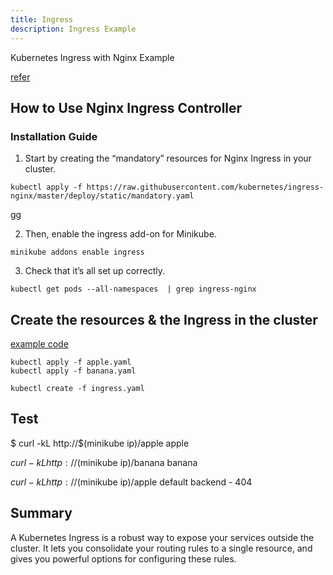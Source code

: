 ```yaml
---
title: Ingress 
description: Ingress Example
---
```


Kubernetes Ingress with Nginx Example

[refer](https://matthewpalmer.net/kubernetes-app-developer/articles/kubernetes-ingress-guide-nginx-example.html)

## How to Use Nginx Ingress Controller

### Installation Guide

1. Start by creating the “mandatory” resources for Nginx Ingress in your cluster.

`kubectl apply -f https://raw.githubusercontent.com/kubernetes/ingress-nginx/master/deploy/static/mandatory.yaml`

gg

2. Then, enable the ingress add-on for Minikube.

`minikube addons enable ingress`

3. Check that it’s all set up correctly.

`kubectl get pods --all-namespaces  | grep ingress-nginx`

## Create the resources & the Ingress in the cluster

[example code](https://github.com/airdb/docker/tree/master/kube/ingress-example)

```
kubectl apply -f apple.yaml
kubectl apply -f banana.yaml

kubectl create -f ingress.yaml
```

## Test

$ curl -kL http://$(minikube ip)/apple
apple

$curl -kL http://$(minikube ip)/banana
banana

$curl -kL http://$(minikube ip)/apple
default backend - 404

## Summary

A Kubernetes Ingress is a robust way to expose your services outside the cluster. It lets you consolidate your routing rules to a single resource, and gives you powerful options for configuring these rules.
